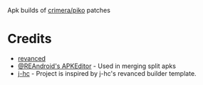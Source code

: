 Apk builds of [crimera/piko](https://github.com/crimera/piko) patches

# Credits
- [revanced](https://github.com/ReVanced)
- [@REAndroid's APKEditor](https://github.com/REAndroid/APKEditor) - Used in merging split apks
- [j-hc](https://github.com/j-hc) - Project is inspired by j-hc's revanced builder template.
